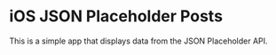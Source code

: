 # iOS JSON Placeholder Posts

This is a simple app that displays data from the JSON Placeholder API.
